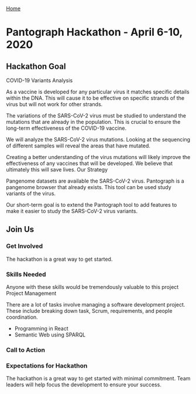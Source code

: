 [Home](/)

# Pantograph Hackathon - April 6-10, 2020

## Hackathon Goal

COVID-19 Variants Analysis

As a vaccine is developed for any particular virus it matches specific details within the DNA. This will cause it to be effective on specific strands of the virus but will not work for other strands.

The variations of the SARS-CoV-2 virus must be studied to understand the mutations that are already in the population. This is crucial to ensure the long-term effectiveness of the COVID-19 vaccine.


We will analyze the SARS-CoV-2 virus mutations. Looking at the sequencing of different samples will reveal the areas that have mutated.

Creating a better understanding of the virus mutations will likely improve the effectiveness of any vaccines that will be developed. We believe that ultimately this will save lives.
Our Strategy

Pangenome datasets are available the SARS-CoV-2 virus. Pantograph is a pangenome browser that already exists. This tool can be used study variants of the virus.

Our short-term goal is to extend the Pantograph tool to add features to make it easier to study the SARS-CoV-2 virus variants.


## Join Us


### Get Involved

The hackathon is a great way to get started.  


### Skills Needed

Anyone with these skills would be tremendously valuable to this project
Project Management

There are a lot of tasks involve managing a software development project. These include breaking down task, Scrum, requirements, and people coordination.

* Programming in React
* Semantic Web using SPARQL


### Call to Action


### Expectations for Hackathon

The hackathon is a great way to get started with minimal commitment. Team leaders will help focus the development to ensure your success.

